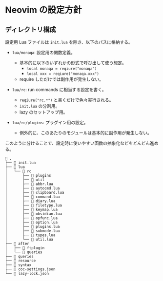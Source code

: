 # Neovim の設定方針

## ディレクトリ構成

設定用 Lua ファイルは `init.lua` を除き、以下のパスに格納する。

- `lua/monaqa`: 設定用の関数定義。

    - 基本的に以下のいずれかの形式で呼び出して使う想定。
        - `local monaqa = reqiure("monaqa")`
        - `local xxx = reqiure("monaqa.xxx")`
    - require しただけでは副作用が発生しない。

- `lua/rc`: run commands に相当する設定を書く。

    - `reqiure("rc.*")` と書くだけで色々実行される。
    - `init.lua` の分割用。
    - lazy のセットアップ用。

- `lua/rc/plugins`: プラグイン用の設定。
    - 例外的に、このあたりのモジュールは基本的に副作用が発生しない。

このように分けることで、設定時に使いやすい函数の抽象化などをどんどん進める。

```
 .
├──  init.lua
├──  lua
│   └──  rc
│       ├──  plugins
│       ├──  util
│       ├──  abbr.lua
│       ├──  autocmd.lua
│       ├──  clipboard.lua
│       ├──  command.lua
│       ├──  diary.lua
│       ├──  filetype.lua
│       ├──  keymap.lua
│       ├──  obsidian.lua
│       ├──  opfunc.lua
│       ├──  option.lua
│       ├──  plugins.lua
│       ├──  submode.lua
│       ├──  types.lua
│       └──  util.lua
├──  after
│   ├──  ftplugin
│   └──  queries
├──  queries
├──  resource
├──  syntax
├──  coc-settings.json
└──  lazy-lock.json
```


## 
